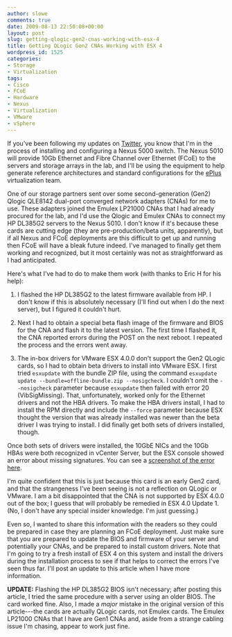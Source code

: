 ```yaml
---
author: slowe
comments: true
date: 2009-08-13 22:50:08+00:00
layout: post
slug: getting-qlogic-gen2-cnas-working-with-esx-4
title: Getting QLogic Gen2 CNAs Working with ESX 4
wordpress_id: 1525
categories:
- Storage
- Virtualization
tags:
- Cisco
- FCoE
- Hardware
- Nexus
- Virtualization
- VMware
- vSphere
---
```


If you've been following my updates on [Twitter](http://twitter.com/scott_lowe), you know that I'm in the process of installing and configuring a Nexus 5000 switch. The Nexus 5010 will provide 10Gb Ethernet and Fibre Channel over Ethernet (FCoE) to the servers and storage arrays in the lab, and I'll be using the equipment to help generate reference architectures and standard configurations for the [ePlus](http://www.eplus.com/) virtualization team.

One of our storage partners sent over some second-generation (Gen2) Qlogic QLE8142 dual-port converged network adapters (CNAs) for me to use. These adapters joined the Emulex LP21000 CNAs that I had already procured for the lab, and I'd use the Qlogic and Emulex CNAs to connect my HP DL385G2 servers to the Nexus 5010. I don't know if it's because these cards are cutting edge (they are pre-production/beta units, apparently), but if all Nexus and FCoE deployments are this difficult to get up and running then FCoE will have a bleak future indeed. I've managed to finally get them working and recognized, but it most certainly was not as straightforward as I had anticipated.

Here's what I've had to do to make them work (with thanks to Eric H for his help):

1. I flashed the HP DL385G2 to the latest firmware available from HP. I don't know if this is absolutely necessary (I'll find out when I do the next server), but I figured it couldn't hurt.

2. Next I had to obtain a special beta flash image of the firmware and BIOS for the CNA and flash it to the latest version. The first time I flashed it, the CNA reported errors during the POST on the next reboot. I repeated the process and the errors went away.

3. The in-box drivers for VMware ESX 4.0.0 don't support the Gen2 QLogic cards, so I had to obtain beta drivers to install into VMware ESX. I first tried `esxupdate` with the bundle ZIP file, using the command `esxupdate update --bundle=offline-bundle.zip --nosigcheck`. I couldn't omit the `--nosigcheck` parameter because `esxupdate` then failed with error 20 (VibSigMissing). That, unfortunately, worked only for the Ethernet drivers and not the HBA drivers. To make the HBA drivers install, I had to install the RPM directly and include the `--force` parameter because ESX thought the version that was already installed was newer than the beta driver I was trying to install. I did finally get both sets of drivers installed, though.

Once both sets of drivers were installed, the 10GbE NICs and the 10Gb HBAs were both recognized in vCenter Server, but the ESX console showed an error about missing signatures. You can see a [screenshot of the error here](http://dl.getdropbox.com/u/1015730/esx4-gen2cna-drivers.png).

I'm quite confident that this is just because this card is an early Gen2 card, and that the strangeness I've been seeing is not a reflection on QLogic or VMware. I am a bit disappointed that the CNA is not supported by ESX 4.0.0 out of the box; I guess that will probably be remedied in ESX 4.0 Update 1. (No, I don't have any special insider knowledge. I'm just guessing.)

Even so, I wanted to share this information with the readers so they could be prepared in case they are planning an FCoE deployment. Just make sure that you are prepared to update the BIOS and firmware of your server and potentially your CNAs, and be prepared to install custom drivers. Note that I'm going to try a fresh install of ESX 4 on this system and install the drivers during the installation process to see if that helps to correct the errors I've seen thus far. I'll post an update to this article when I have more information.

**UPDATE:** Flashing the HP DL385G2 BIOS isn't necessary; after posting this article, I tried the same procedure with a server using an older BIOS. The card worked fine. Also, I made a _major_ mistake in the original version of this article---the cards are actually QLogic cards, not Emulex cards. The Emulex LP21000 CNAs that I have are Gen1 CNAs and, aside from a strange cabling issue I'm chasing, appear to work just fine.

